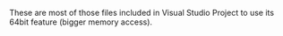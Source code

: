 These are most of those files included in Visual Studio Project to use its 64bit feature (bigger memory access).

